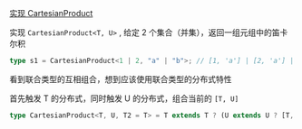 [实现 CartesianProduct](https://github.com/type-challenges/type-challenges/blob/main/questions/27862-medium-cartesianproduct/README.md)

实现 `CartesianProduct<T, U>` , 给定 2 个集合（并集），返回一组元组中的笛卡尔积

```ts
type s1 = CartesianProduct<1 | 2, "a" | "b">; // [1, 'a'] | [2, 'a'] | [1, 'b'] | [2, 'b']
```

看到联合类型的互相组合，想到应该使用联合类型的分布式特性

首先触发 T 的分布式，同时触发 U 的分布式，组合当前的 `[T, U]`

```ts
type CartesianProduct<T, U, T2 = T> = T extends T ? (U extends U ? [T, U] : never) : never;
```
